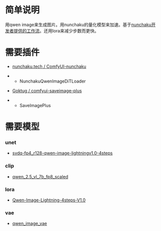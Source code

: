 # 简单说明

用qwen image来生成图片。用nunchaku的量化模型来加速。基于[nunchaku开发者提供的工作流](https://github.com/nunchaku-tech/ComfyUI-nunchaku/tree/main/example_workflows)。还用lora来减少步数而更快。

# 需要插件

- [nunchaku.tech / ComfyUI-nunchaku](https://github.com/nunchaku-tech/ComfyUI-nunchaku)
- - NunchakuQwenImageDiTLoader

- [Goktug / comfyui-saveimage-plus](https://github.com/Goktug/comfyui-saveimage-plus)
- - SaveImagePlus

# 需要模型

### unet
- [svdq-fp4_r128-qwen-image-lightningv1.0-4steps](https://huggingface.co/nunchaku-tech/nunchaku-qwen-image/tree/main)

### clip
- [qwen_2.5_vl_7b_fp8_scaled](https://huggingface.co/Comfy-Org/Qwen-Image_ComfyUI/blob/main/split_files/text_encoders/qwen_2.5_vl_7b_fp8_scaled.safetensors)

### lora
- [Qwen-Image-Lightning-4steps-V1.0](https://huggingface.co/lightx2v/Qwen-Image-Lightning/blob/main/Qwen-Image-Lightning-4steps-V1.0.safetensors)

### vae
- [qwen_image_vae](https://huggingface.co/Comfy-Org/Qwen-Image_ComfyUI/blob/main/split_files/vae/qwen_image_vae.safetensors)
